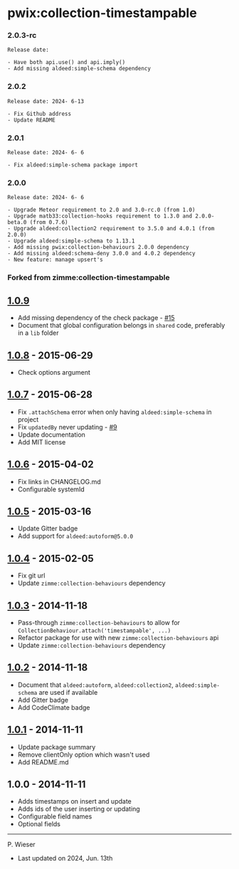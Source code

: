 # pwix:collection-timestampable

### 2.0.3-rc

    Release date:

    - Have both api.use() and api.imply()
    - Add missing aldeed:simple-schema dependency

### 2.0.2

    Release date: 2024- 6-13

    - Fix Github address
    - Update README

### 2.0.1

    Release date: 2024- 6- 6

    - Fix aldeed:simple-schema package import

### 2.0.0

    Release date: 2024- 6- 6

    - Upgrade Meteor requirement to 2.0 and 3.0-rc.0 (from 1.0)
    - Upgrade matb33:collection-hooks requirement to 1.3.0 and 2.0.0-beta.0 (from 0.7.6)
    - Upgrade aldeed:collection2 requirement to 3.5.0 and 4.0.1 (from 2.0.0)
    - Upgrade aldeed:simple-schema to 1.13.1
    - Add missing pwix:collection-behaviours 2.0.0 dependency
    - Add missing aldeed:schema-deny 3.0.0 and 4.0.2 dependency
    - New feature: manage upsert's

### Forked from zimme:collection-timestampable

## [1.0.9]
  * Add missing dependency of the check package - [#15]
  * Document that global configuration belongs in `shared` code, preferably
  in a `lib` folder

## [1.0.8] - 2015-06-29
  * Check options argument

## [1.0.7] - 2015-06-28
  * Fix `.attachSchema` error when only having `aldeed:simple-schema` in project
  * Fix `updatedBy` never updating - [#9]
  * Update documentation
  * Add MIT license

## [1.0.6] - 2015-04-02
  * Fix links in CHANGELOG.md
  * Configurable systemId

## [1.0.5] - 2015-03-16
  * Update Gitter badge
  * Add support for `aldeed:autoform@5.0.0`

## [1.0.4] - 2015-02-05
  * Fix git url
  * Update `zimme:collection-behaviours` dependency

## [1.0.3] - 2014-11-18
  * Pass-through `zimme:collection-behaviours` to allow for
    `CollectionBehaviour.attach('timestampable', ...)`
  * Refactor package for use with new `zimme:collection-behaviours` api
  * Update `zimme:collection-behaviours` dependency

## [1.0.2] - 2014-11-18
  * Document that `aldeed:autoform`, `aldeed:collection2`,
    `aldeed:simple-schema` are used if available
  * Add Gitter badge
  * Add CodeClimate badge

## [1.0.1] - 2014-11-11
  * Update package summary
  * Remove clientOnly option which wasn't used
  * Add README.md

## 1.0.0 - 2014-11-11
  * Adds timestamps on insert and update
  * Adds ids of the user inserting or updating
  * Configurable field names
  * Optional fields

[1.0.9]: https://github.com/zimme/meteor-collection-timestampable/compare/1.0.8...1.0.9
[1.0.8]: https://github.com/zimme/meteor-collection-timestampable/compare/1.0.7...1.0.8
[1.0.7]: https://github.com/zimme/meteor-collection-timestampable/compare/1.0.6...1.0.7
[1.0.6]: https://github.com/zimme/meteor-collection-timestampable/compare/1.0.5...1.0.6
[1.0.5]: https://github.com/zimme/meteor-collection-timestampable/compare/1.0.4...1.0.5
[1.0.4]: https://github.com/zimme/meteor-collection-timestampable/compare/1.0.3...1.0.4
[1.0.3]: https://github.com/zimme/meteor-collection-timestampable/compare/1.0.2...1.0.3
[1.0.2]: https://github.com/zimme/meteor-collection-timestampable/compare/1.0.1...1.0.2
[1.0.1]: https://github.com/zimme/meteor-collection-timestampable/compare/1.0.0...1.0.1

[#9]: https://github.com/zimme/meteor-collection-timestampable/issues/9
[#15]: https://github.com/zimme/meteor-collection-timestampable/issues/15

---
P. Wieser
- Last updated on 2024, Jun. 13th

